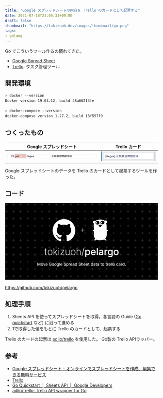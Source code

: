 ```yaml
---
title: "Google スプレッドシートの内容を Trello のカードとして起票する"
date: 2021-07-18T21:06:31+09:00
draft: false
thumbnail: "https://tokizuoh.dev/images/thumbnail/go.png"
tags:
- golang
---
```

  
Go でこういうツール作るの慣れてきた。  
  
<!--more-->  
  
- [Google Spread Sheet](https://www.google.com/intl/ja_jp/sheets/about/)  
- [Trello](https://Trello.com/ja): タスク管理ツール  
  
## 開発環境  
  
```bash
> docker --version
Docker version 19.03.12, build 48a66213fe

> docker-compose --version
docker-compose version 1.27.2, build 18f557f9
```
  
## つくったもの
  
|  Google スプレッドシート  |  Trello カード  |
| ---- | ---- |
|  ![](./2.png)  |  ![](./3.png)  |
  
Google スプレッドシートのデータを Trello のカードとして起票するツールを作った。  
  
## コード  
  
![](./1.png)
  
https://github.com/tokizuoh/pelargo  
  

## 処理手順
  
1. Sheets API を使ってスプレッドシートを取得。各言語の Guide ([Go quickstart](https://developers.google.com/sheets/api/quickstart/go) など) に沿って進める  
2. 1で取得した値をもとに Trello のカードとして、起票する  
  
Trello のカードの起票は [adlio/trello](https://github.com/adlio/trello) を使用した。 Go製の Trello APIラッパー。  
  
## 参考  
  
- [Google スプレッドシート - オンラインでスプレッドシートを作成、編集できる無料サービス](https://www.google.com/intl/ja_jp/sheets/about/)  
- [Trello](https://Trello.com/ja)  
- [Go Quickstart  |  Sheets API  |  Google Developers](https://developers.google.com/sheets/api/quickstart/go)  
- [adlio/trello: Trello API wrapper for Go](https://github.com/adlio/trello)  
  